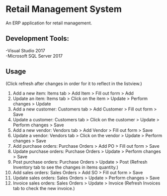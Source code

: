 # Retail Management System

An ERP application for retail management.

## Development Tools:

-Visual Studio 2017 </br>
-Microsoft SQL Server 2017

## Usage
(Click refresh after changes in order for it to reflect in the listview.)

1. Add a new item:
Items tab > Add Item > Fill out form > Add
2. Update an item:
Items tab > Click on the item > Update > Perform changes > Update
4. Add a new customer:
Customers tab > Add Customer > Fill out form > Save
5. Update a customer:
Customers tab > Click on the customer > Update > Perform changes > Save
6. Add a new vendor:
Vendors tab > Add Vendor > Fill out form > Save
7. Update a vendor:
Vendors tab > Click on the vendor > Update > Perform changes > Save
8. Add purchase orders:
Purchase Orders > Add PO > Fill out form > Save
9. Update purchase orders:
Purchase Orders > Update > Perform changes > Save
10. Post purchase orders:
Purchase Orders > Update > Post (Refresh Inventory tab to see the changes in items quantity.)
11. Add sales orders:
Sales Orders > Add SO > Fill out form > Save
12. Update sales orders:
Sales Orders > Update > Perform changes > Save
13. Invoice sales orders:
Sales Orders > Update > Invoice (Refresh Invoices tab to check the new invoice.)

